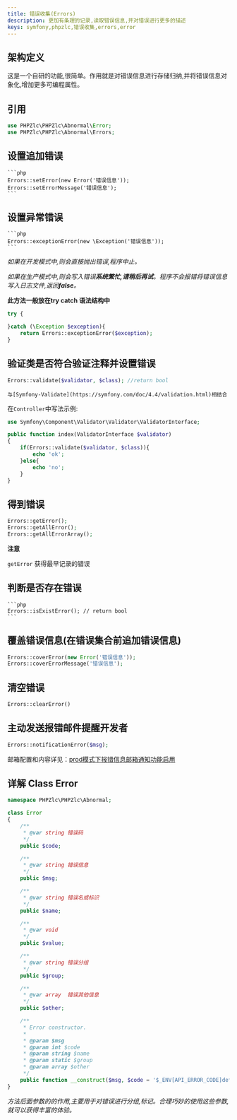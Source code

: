 ```yaml
---
title: 错误收集(Errors)
description: 更加有条理的记录,读取错误信息,并对错误进行更多的描述
keys: symfony,phpzlc,错误收集,errors,error
---
```


## 架构定义

这是一个自研的功能,很简单。作用就是对错误信息进行存储归纳,并将错误信息对象化,增加更多可编程属性。

## 引用

```php
use PHPZlc\PHPZlc\Abnormal\Error;
use PHPZlc\PHPZlc\Abnormal\Errors;
```

## 设置追加错误

    ```php
    Errors::setError(new Error('错误信息'));
    Errors::setErrorMessage('错误信息');
    ```

## 设置异常错误

    ```php
    Errors::exceptionError(new \Exception('错误信息'));
    ```

   _如果在开发模式中,则会直接抛出错误,程序中止。_
   
   _如果在生产模式中,则会写入错误**系统繁忙,请稍后再试**。程序不会报错将错误信息写入日志文件,返回**false**。_
   
   **此方法一般放在try catch 语法结构中**
   
   ```php
   try {

   }catch (\Exception $exception){
       return Errors::exceptionError($exception);
   }
   ```

## 验证类是否符合验证注释并设置错误
   
   ```php 
   Errors::validate($validator, $class); //return bool
   ```
   
    与[Symfony-Validate](https://symfony.com/doc/4.4/validation.html)相结合
   
   在`Controller`中写法示例:
   
   ```php
   use Symfony\Component\Validator\Validator\ValidatorInterface;
   
   public function index(ValidatorInterface $validator)
   {
       if(Errors::validate($validator, $class)){
           echo 'ok';
       }else{
           echo 'no';
       }
   }   
   ```

## 得到错误
   
   ```php
   Errors::getError();
   Errors::getAllError();
   Errors::getAllErrorArray();
   ```
   
   **注意**
   
   `getError` 获得最早记录的错误

## 判断是否存在错误

    ```php
    Errors::isExistError(); // return bool
    ```

## 覆盖错误信息(在错误集合前追加错误信息)
   
   ```php
   Errors::coverError(new Error('错误信息'));
   Errors::coverErrorMessage('错误信息');
   ```

## 清空错误
   
   ```php
   Errors::clearError()
   ```

## 主动发送报错邮件提醒开发者

   ```php
   Errors::notificationError($msg);
   ```
   
   邮箱配置和内容详见：[prod模式下报错信息邮箱通知功能启用](/phpzlc/exception.markdown#prod模式下报错信息邮箱通知功能启用)

## 详解 Class Error

```php
namespace PHPZlc\PHPZlc\Abnormal;

class Error
{
    /**
     * @var string 错误码
     */
    public $code;

    /**
     * @var string 错误信息
     */
    public $msg;

    /**
     * @var string 错误名或标识
     */
    public $name;

    /**
     * @var void
     */
    public $value;

    /**
     * @var string 错误分组
     */
    public $group;

    /**
     * @var array  错误其他信息
     */
    public $other;

    /**
     * Error constructor.
     *
     * @param $msg
     * @param int $code
     * @param string $name
     * @param static $group
     * @param array $other
     */
    public function __construct($msg, $code = '$_ENV[API_ERROR_CODE]def(1)', $name = '', $value = '', $group = '', $other = array())
}
```

_方法后面参数的的作用,主要用于对错误进行分组,标记。合理巧妙的使用这些参数,就可以获得丰富的体验。_

